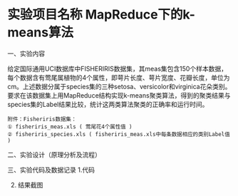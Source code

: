 # 实验项目名称	MapReduce下的k-means算法
一、实验内容

给定国际通用UCI数据库中FISHERIRIS数据集，其meas集包含150个样本数据，每个数据含有莺尾属植物的4个属性，即萼片长度、萼片宽度、花瓣长度，单位为cm。上述数据分属于species集的三种setosa、versicolor和virginica花朵类别。
要求在该数据集上用MapReduce结构实现k-means聚类算法，得到的聚类结果与species集的Label结果比较，统计这两类算法聚类的正确率和运行时间。

    附件：Fisheriris数据集：
	① fisheriris_meas.xls ( 莺尾花4个属性值 )
	② fisheriris_species.xls ( fisheriris_meas.xls中每条数据相应的类别Label值 )


二、实验设计（原理分析及流程）







三、实验代码及数据记录
1.代码 
















2. 结果截图









